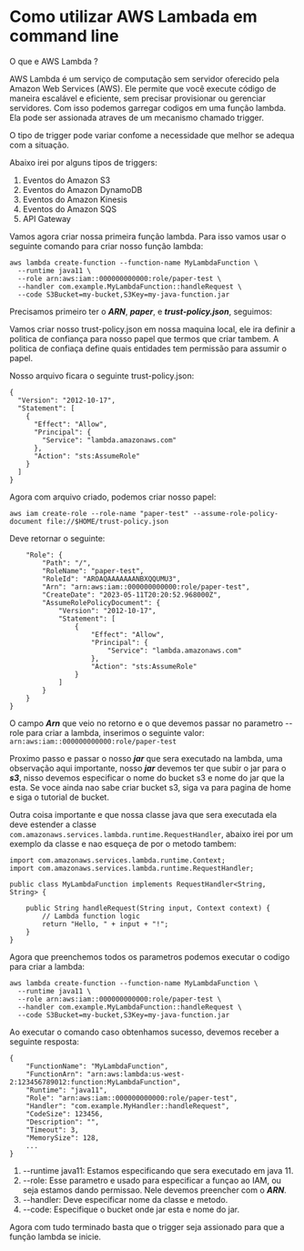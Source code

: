 # Como utilizar AWS Lambada em command line

O que e AWS Lambda ?

AWS Lambda é um serviço de computação sem servidor oferecido pela Amazon Web Services (AWS).
Ele permite que você execute código de maneira escalável e eficiente, sem precisar 
provisionar ou gerenciar servidores. Com isso podemos garregar codigos em uma função lambda.
Ela pode ser assionada atraves de um mecanismo chamado trigger.

O tipo de trigger pode variar confome a necessidade que melhor se adequa com a situação.

Abaixo irei por alguns tipos de triggers:

1. Eventos do Amazon S3
2. Eventos do Amazon DynamoDB
3. Eventos do Amazon Kinesis
4. Eventos do Amazon SQS
5. API Gateway

Vamos agora criar nossa primeira função lambda. Para isso vamos usar o seguinte comando 
para criar nosso função lambda:
```
aws lambda create-function --function-name MyLambdaFunction \
  --runtime java11 \
  --role arn:aws:iam::000000000000:role/paper-test \
  --handler com.example.MyLambdaFunction::handleRequest \
  --code S3Bucket=my-bucket,S3Key=my-java-function.jar
```
Precisamos primeiro ter o ***ARN***, ***paper***, e ***trust-policy.json***, seguimos:

Vamos criar nosso trust-policy.json em nossa maquina local, ele ira definir a politica de
confiança para nosso papel que termos que criar tambem. A politica de confiaça define quais
entidades tem permissão para assumir o papel.

Nosso arquivo ficara o seguinte trust-policy.json:
```
{
  "Version": "2012-10-17",
  "Statement": [
    {
      "Effect": "Allow",
      "Principal": {
        "Service": "lambda.amazonaws.com"
      },
      "Action": "sts:AssumeRole"
    }
  ]
}
```
Agora com arquivo criado, podemos criar nosso papel:

``aws iam create-role --role-name "paper-test" --assume-role-policy-document file://$HOME/trust-policy.json``

Deve retornar o seguinte:
```{
    "Role": {
        "Path": "/",
        "RoleName": "paper-test",
        "RoleId": "AROAQAAAAAAANBXQQUMU3",
        "Arn": "arn:aws:iam::000000000000:role/paper-test",
        "CreateDate": "2023-05-11T20:20:52.968000Z",
        "AssumeRolePolicyDocument": {
            "Version": "2012-10-17",
            "Statement": [
                {
                    "Effect": "Allow",
                    "Principal": {
                        "Service": "lambda.amazonaws.com"
                    },
                    "Action": "sts:AssumeRole"
                }
            ]
        }
    }
}
```
O campo ***Arn*** que veio no retorno e o que devemos passar no parametro --role para criar a
lambda, inserimos o seguinte valor: ``arn:aws:iam::000000000000:role/paper-test``

Proximo passo e passar o nosso ***jar*** que sera executado na lambda, uma observação aqui
importante, nosso ***jar*** devemos ter que subir o jar para o ***s3***, nisso devemos
especificar o nome do bucket s3 e nome do jar que la esta. Se voce ainda nao sabe criar
bucket s3, siga va para pagina de home e siga o tutorial de bucket.

Outra coisa importante e que nossa classe java que sera executada ela deve estender a
classe ``com.amazonaws.services.lambda.runtime.RequestHandler``, abaixo irei por um exemplo
da classe e nao esqueça de por o metodo tambem:
```
import com.amazonaws.services.lambda.runtime.Context;
import com.amazonaws.services.lambda.runtime.RequestHandler;

public class MyLambdaFunction implements RequestHandler<String, String> {

    public String handleRequest(String input, Context context) {
        // Lambda function logic
        return "Hello, " + input + "!";
    }
}
```

Agora que preenchemos todos os parametros podemos executar o codigo para criar a lambda:
```
aws lambda create-function --function-name MyLambdaFunction \
  --runtime java11 \
  --role arn:aws:iam::000000000000:role/paper-test \
  --handler com.example.MyLambdaFunction::handleRequest \
  --code S3Bucket=my-bucket,S3Key=my-java-function.jar
```
Ao executar o comando caso obtenhamos sucesso, devemos receber a seguinte resposta:
```
{
    "FunctionName": "MyLambdaFunction",
    "FunctionArn": "arn:aws:lambda:us-west-2:123456789012:function:MyLambdaFunction",
    "Runtime": "java11",
    "Role": "arn:aws:iam::000000000000:role/paper-test",
    "Handler": "com.example.MyHandler::handleRequest",
    "CodeSize": 123456,
    "Description": "",
    "Timeout": 3,
    "MemorySize": 128,
    ...
}
```
1. --runtime java11: Estamos especificando que sera executado em java 11.
2. --role: Esse parametro e usado para especificar a funçao ao IAM, ou seja estamos 
dando permissao. Nele devemos preencher com o ***ARN***.
3. --handler: Deve especificar nome da classe e metodo.
4. --code: Especifique o bucket onde jar esta e nome do jar.

Agora com tudo terminado basta que o trigger seja assionado para que a função
lambda se inicie.
